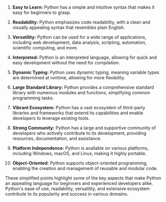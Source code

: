 

1. **Easy to Learn:** Python has a simple and intuitive syntax that makes it easy for beginners to grasp.

2. **Readability:** Python emphasizes code readability, with a clean and visually appealing syntax that resembles plain English.

3. **Versatility:** Python can be used for a wide range of applications, including web development, data analysis, scripting, automation, scientific computing, and more.

4. **Interpreted:** Python is an interpreted language, allowing for quick and easy development without the need for compilation.

5. **Dynamic Typing:** Python uses dynamic typing, meaning variable types are determined at runtime, allowing for more flexibility.

6. **Large Standard Library:** Python provides a comprehensive standard library with numerous modules and functions, simplifying common programming tasks.

7. **Vibrant Ecosystem:** Python has a vast ecosystem of third-party libraries and frameworks that extend its capabilities and enable developers to leverage existing tools.

8. **Strong Community:** Python has a large and supportive community of developers who actively contribute to its development, providing resources, documentation, and assistance.

9. **Platform Independence:** Python is available on various platforms, including Windows, macOS, and Linux, making it highly portable.

10. **Object-Oriented:** Python supports object-oriented programming, enabling the creation and management of reusable and modular code.

These simplified points highlight some of the key aspects that make Python an appealing language for beginners and experienced developers alike. Python's ease of use, readability, versatility, and extensive ecosystem contribute to its popularity and success in various domains.
